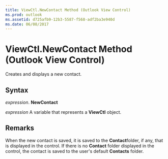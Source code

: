 ```yaml
---
title: ViewCtl.NewContact Method (Outlook View Control)
ms.prod: outlook
ms.assetid: d725afb9-12b3-5587-f568-adf2ba3e940d
ms.date: 06/08/2017
---
```



# ViewCtl.NewContact Method (Outlook View Control)

Creates and displays a new contact.


## Syntax

 _expression_. **NewContact**

 _expression_ A variable that represents a  **ViewCtl** object.


## Remarks

When the new contact is saved, it is saved to the  **Contact**folder, if any, that is displayed in the control. If there is no  **Contact** folder displayed in the control, the contact is saved to the user's default **Contacts** folder.


